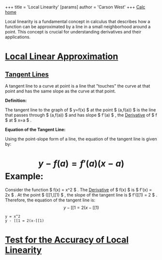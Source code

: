 +++
 title = 'Local Linearity'
[params]
	author = 'Carson West'
+++
[Calc home](./../calc-home/)

Local linearity is a fundamental concept in calculus that describes how a function can be approximated by a line in a small neighborhood around a point. This concept is crucial for understanding derivatives and their applications.
# [Local Linear Approximation](./../local-linear-approximation/)


## [Tangent Lines](./../tangent-lines/)

A tangent line to a curve at point is a line that "touches" the curve at that point and has the same slope as the curve at that point. 

**Definition:**

The tangent line to the graph of  $ y=f(x) $  at the point  $ (a,f(a)) $  is the line that passes through  $ (a,f(a)) $  and has slope  $ f'(a) $ , the [Derivative](./../derivative/) of  $ f $  at  $ x=a $ .

**Equation of the Tangent Line:**

Using the point-slope form of a line, the equation of the tangent line is given by:
#  $$ y - f(a) = f'(a)(x-a) $$  **Example:**
Consider the function  $ f(x) = x^2 $ . The [Derivative](./../derivative/) of  $ f(x) $  is  $ f'(x) = 2x $ . At the point  $ ([[1,[[1) $ , the slope of the tangent line is  $ f'([[1) = 2 $ . 
Therefore, the equation of the tangent line is:
 $$ y - [[1 = 2(x-[[1) $$  
```desmos-graph
y = x^2
y - [[1 = 2(x-[[1)
```

# [Test for the Accuracy of Local Linearity](./../test-for-the-accuracy-of-local-linearity/)
